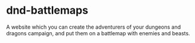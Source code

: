 # dnd-battlemaps
A website which you can create the adventurers of your dungeons and dragons campaign, and put them on a battlemap with enemies and beasts.

